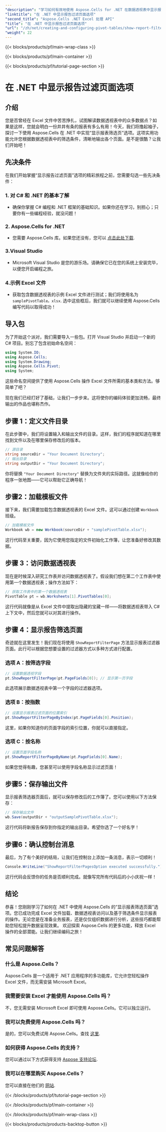 ```yaml
---
"description": "学习如何有效地使用 Aspose.Cells for .NET 在数据透视表中显示报表筛选页面。包含完整代码示例的分步指南。"
"linktitle": "在 .NET 中显示报告过滤页面选项"
"second_title": "Aspose.Cells .NET Excel 处理 API"
"title": "在 .NET 中显示报告过滤页面选项"
"url": "/zh/net/creating-and-configuring-pivot-tables/show-report-filter-pages-option/"
"weight": 22
---
```


{{< blocks/products/pf/main-wrap-class >}}

{{< blocks/products/pf/main-container >}}

{{< blocks/products/pf/tutorial-page-section >}}

# 在 .NET 中显示报告过滤页面选项

## 介绍
您是否曾经在 Excel 文件中苦苦挣扎，试图解读数据透视表中的众多数据点？如果是这样，您就会明白一份井井有条的报表有多么有用！今天，我们将撸起袖子，探讨一下使用 Aspose.Cells 在 .NET 中实现“显示报表筛选页”选项。这项实用功能允许您根据数据透视表中的筛选条件，清晰地输出各个页面。是不是很酷？让我们开始吧！
## 先决条件
在我们开始掌握“显示报告过滤页面”选项的精彩旅程之前，您需要勾选一些先决条件：
### 1. 对 C# 和 .NET 的基本了解
- 确保你掌握 C# 编程和 .NET 框架的基础知识。如果你还在学习，别担心；只要你有一些编程经验，就没问题！
### 2. Aspose.Cells for .NET
- 您需要 Aspose.Cells 库。如果您还没有，您可以 [点击此处下载](https://releases。aspose.com/cells/net/).
### 3.Visual Studio
- Microsoft Visual Studio 是您的游乐场。请确保它已在您的系统上安装完毕，以便您开启编程之旅。
### 4.示例 Excel 文件
- 获取包含数据透视表的示例 Excel 文件进行测试；我们将使用名为 `samplePivotTable。xlsx`.
选中这些框后，我们就可以继续使用 Aspose.Cells 编写代码以取得成功！
## 导入包
为了开始这个派对，我们需要导入一些包。打开 Visual Studio 并启动一个新的 C# 项目。别忘了包含初始命名空间：
```csharp
using System.IO;
using Aspose.Cells;
using System.Drawing;
using Aspose.Cells.Pivot;
using System;
```
这些命名空间提供了使用 Aspose.Cells 操作 Excel 文件所需的基本类和方法。够简单了吧？

现在我们已经打好了基础，让我们一步步来。这将使你的编码体验更加流畅，最终输出的作品也堪称杰作。
## 步骤 1：定义文件目录
在此步骤中，我们将设置输入和输出文件的目录。这样，我们的程序就知道在哪里找到文件以及在哪里保存修改后的版本。
```csharp
// 源目录
string sourceDir = "Your Document Directory";
// 输出目录
string outputDir = "Your Document Directory";
```
你将替换 `"Your Document Directory"` 替换为文件夹的实际路径。这就像给你的程序一张地图——它可以帮助它正确导航！
## 步骤2：加载模板文件
接下来，我们需要加载包含数据透视表的 Excel 文件。这可以通过创建 `Workbook` 班级。
```csharp
// 加载模板文件
Workbook wb = new Workbook(sourceDir + "samplePivotTable.xlsx");
```
这行代码至关重要，因为它使用您指定的文件初始化工作簿，让您准备好修改其数据。
## 步骤 3：访问数据透视表
现在是时候深入研究工作表并访问数据透视表了。假设我们想在第二个工作表中使用第一个数据透视表；操作方法如下：
```csharp
// 获取工作表中的第一个数据透视表
PivotTable pt = wb.Worksheets[1].PivotTables[0];
```
这行代码就像是从 Excel 文件中提取出隐藏的宝藏一样——将数据透视表带入 C# 上下文中，然后您就可以对其进行操作。
## 步骤 4：显示报告筛选页面
奇迹就在这里发生！我们现在将使用 `ShowReportFilterPage` 方法显示报表过滤器页面。此行可以根据您想要设置的过滤器方式以多种方式进行配置。
### 选项 A：按筛选字段
```csharp
// 设置数据透视字段
pt.ShowReportFilterPage(pt.PageFields[0]); // 显示第一页字段
```
此选项展示数据透视表中第一个字段的过滤器选项。
### 选项 B：按指数
```csharp
// 设置显示报表过滤页面的位置索引
pt.ShowReportFilterPageByIndex(pt.PageFields[0].Position);
```
这里，如果你知道你的页面字段的索引位置，你就可以直接指定。
### 选项 C：按名称
```csharp
// 设置页面字段名称
pt.ShowReportFilterPageByName(pt.PageFields[0].Name);
```
如果您觉得有趣，您甚至可以使用字段名称显示过滤页面！ 
## 步骤5：保存输出文件
显示报表筛选器页面后，就可以保存修改后的工作簿了。您可以使用以下方法保存：
```csharp
// 保存输出文件
wb.Save(outputDir + "outputSamplePivotTable.xlsx");
```
这行代码将新报告保存到你指定的输出目录。希望你选了一个好名字！
## 步骤6：确认控制台消息
最后，为了有个美好的结局，让我们在控制台上添加一条消息，表示一切顺利！
```csharp
Console.WriteLine("ShowReportFilterPagesOption executed successfully.");
```
这行代码会反馈你的任务是否顺利完成。就像写完所有代码后的小小庆祝一样！
## 结论
恭喜！您刚刚学习了如何在 .NET 中使用 Aspose.Cells 的“显示报表筛选页面”选项。您已成功完成 Excel 文件加载、数据透视表访问以及基于筛选条件显示报表的操作。无论您是在准备业务报表，还是仅仅组织数据进行分析，这些技巧都能帮助您轻松提升数据呈现效果。
欢迎探索 Aspose.Cells 的更多功能，释放 Excel 操作的全部潜能。让我们继续编码之旅！
## 常见问题解答
### 什么是 Aspose.Cells？
Aspose.Cells 是一个适用于 .NET 应用程序的多功能库，它允许您轻松操作 Excel 文件，而无需安装 Microsoft Excel。
### 我需要安装 Excel 才能使用 Aspose.Cells 吗？
不，您无需安装 Microsoft Excel 即可使用 Aspose.Cells。它可以独立运行。
### 我可以免费使用 Aspose.Cells 吗？
是的，您可以免费试用 Aspose.Cells。查找 [这里](https://releases。aspose.com/).
### 如何获得 Aspose.Cells 的支持？
您可以通过以下方式获得支持 [Aspose 支持论坛](https://forum。aspose.com/c/cells/9).
### 我可以在哪里购买 Aspose.Cells？
您可以直接在他们的 [网站](https://purchase。aspose.com/buy).

{{< /blocks/products/pf/tutorial-page-section >}}

{{< /blocks/products/pf/main-container >}}

{{< /blocks/products/pf/main-wrap-class >}}

{{< blocks/products/products-backtop-button >}}